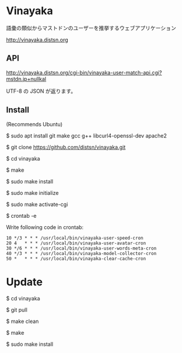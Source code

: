 # Vinayaka

語彙の類似からマストドンのユーザーを推挙するウェブアプリケーション

http://vinayaka.distsn.org

## API

http://vinayaka.distsn.org/cgi-bin/vinayaka-user-match-api.cgi?mstdn.jp+nullkal

UTF-8 の JSON が返ります。

## Install

(Recommends Ubuntu)

$ sudo apt install git make gcc g++ libcurl4-openssl-dev apache2

$ git clone https://github.com/distsn/vinayaka.git

$ cd vinayaka

$ make

$ sudo make install

$ sudo make initialize

$ sudo make activate-cgi

$ crontab -e

Write following code in crontab:

    10 */3 * * * /usr/local/bin/vinayaka-user-speed-cron
    20 4   * * * /usr/local/bin/vinayaka-user-avatar-cron
    30 */6 * * * /usr/local/bin/vinayaka-user-words-meta-cron
    40 */3 * * * /usr/local/bin/vinayaka-model-collector-cron
    50 *   * * * /usr/local/bin/vinayaka-clear-cache-cron

# Update

$ cd vinayaka

$ git pull

$ make clean

$ make

$ sudo make install

